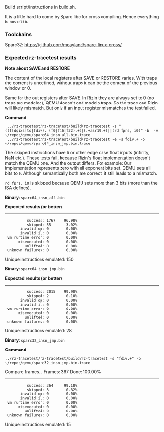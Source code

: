 Build script/instructions in build.sh.

It is a little hard to come by Sparc libc for cross compiling.
Hence everything is `nostdlib`.

### Toolchains

Sparc32: https://github.com/mcayland/sparc-linux-cross/

### Expected rz-tracetest results

**Note about SAVE and RESTORE**

The content of the local registers after SAVE or RESTORE varies.
With traps the content is undefined, without traps it can be the content
of the previous window or 0.

Same for the out registers after SAVE.
In Rizin they are always set to 0 (no traps are modeled),
QEMU doesn't and models traps.
So the trace and Rizin will likely mismatch.
But only if an input register mismatches the test failed.

**Command**

```
 ../rz-tracetest/rz-tracetest/build/rz-tracetest -s "((f[dqixs]to|fdiv). (f0|f16|f32).+)|(.+asr19.+)||(rd fprs, i0)" -b  -v ~/repos/qemu/sparc64_insn_all.bin.trace
 ../rz-tracetest/rz-tracetest/build/rz-tracetest -e -s fdiv.+ -b ~/repos/qemu/sparc64_insn_jmp.bin.trace
```

The skipped instructions have `0` or other edge case float inputs (infinity, NaN etc.).
These tests fail, because Rizin's float implementation doesn't match the QEMU one.
And the output differs.
For example:
Our implementation represents zero with all exponent bits set.
QEMU sets all bits to `0`. Although semantically both are correct, it still leads to a mismatch.

`rd fprs, i0` is skipped because QEMU sets more than 3 bits (more than the ISA defines).

**Binary**: `sparc64_insn_all.bin`

**Expected results (or better)**

--------------------------------------
              success: 1767    96.98%
              skipped: 55       3.02%
           invalid op: 0        0.00%
           invalid il: 0        0.00%
     vm runtime error: 0        0.00%
          misexecuted: 0        0.00%
             unlifted: 0        0.00%
     unknown failures: 0        0.00%

Unique instructions emulated: 150

**Binary**: `sparc64_insn_jmp.bin`

**Expected results (or better)**

--------------------------------------
              success: 2015    99.90%
              skipped: 2        0.10%
           invalid op: 0        0.00%
           invalid il: 0        0.00%
     vm runtime error: 0        0.00%
          misexecuted: 0        0.00%
             unlifted: 0        0.00%
     unknown failures: 0        0.00%

Unique instructions emulated: 28


**Binary**: `sparc32_insn_jmp.bin`


**Command**

```
../rz-tracetest/rz-tracetest/build/rz-tracetest -s "fdiv.+" -b ~/repos/qemu/sparc32_insn_jmp.bin.trace
```

Compare frames...
Frames: 367 Done: 100.00%

--------------------------------------
              success: 364     99.18%
              skipped: 3        0.82%
           invalid op: 0        0.00%
           invalid il: 0        0.00%
     vm runtime error: 0        0.00%
          misexecuted: 0        0.00%
             unlifted: 0        0.00%
     unknown failures: 0        0.00%

Unique instructions emulated: 15

